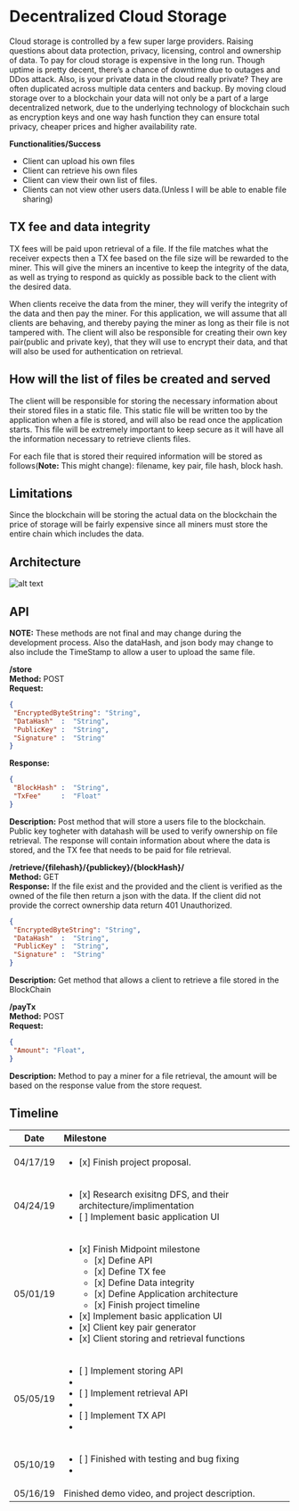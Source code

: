 # Decentralized Cloud Storage

Cloud storage is controlled by a few super large providers. Raising questions about data
protection, privacy, licensing, control and ownership of data. To pay for cloud storage is
expensive in the long run. Though uptime is pretty decent, there’s a chance of downtime due to
outages and DDos attack. Also, is your private data in the cloud really private? They are often
duplicated across multiple data centers and backup.
By moving cloud storage over to a blockchain your data will not only be a part of a large
decentralized network, due to the underlying technology of blockchain such as encryption keys
and one way hash function they can ensure total privacy, cheaper prices and higher availability
rate.

**Functionalities/Success**

  * Client can upload his own files
  * Client can retrieve his own files
  * Client can view their own list of files.
  * Clients can not view other users data.(Unless I will be able to enable file
sharing)


## TX fee and data integrity 

TX fees will be paid upon retrieval of a file. If the file matches what the receiver expects then a TX fee based on the file size will be rewarded to the miner. This will give the miners an incentive to keep the integrity of the data, as well as trying to respond as quickly as possible back to the client with the desired data. 

When clients receive the data from the miner, they will verify the integrity of the data and then pay the miner. For this application, we will assume that all clients are behaving, and thereby paying the miner as long as their file is not tampered with. The client will also be responsible for creating their own key pair(public and private key), that they will use to encrypt their data, and that will also be used for authentication on retrieval. 


## How will the list of files be created and served
The client will be responsible for storing the necessary information about their stored files in a static file. This static file will be written too by the application when a file is stored, and will also be read once the application starts. This file will be extremely important to keep secure as it will have all the information necessary to retrieve clients files. 

For each file that is stored their required information will be stored as follows(**Note:** This might change): filename, key pair, file hash, block hash.

## Limitations 

Since the blockchain will be storing the actual data on the blockchain the price of storage will be fairly expensive since all miners must store the entire chain which includes the data. 

## Architecture
![alt text](https://github.com/usfcs686/cs686-blockchain-p3-gudbrandsc/blob/master/img/IMG_9183.jpg "Architecture")

## API 
**NOTE:** These methods are not final and may change during the development process.  Also the dataHash, and json body may change to also include the TimeStamp to allow a user to upload the same file.  

  **/store**  
  **Method:** POST  
  **Request:** 
  ```json
  {
   "EncryptedByteString": "String",
   "DataHash"  :  "String",
   "PublicKey" :  "String",
   "Signature" :  "String"
  }
```
  **Response:** 
  ```json
  {
   "BlockHash" :  "String",
   "TxFee"     :  "Float"
  }
```

  **Description:** Post method that will store a users file to the blockchain. Public key togheter with datahash will be used to verify ownership on file retrieval. The response will contain information about where the data is stored, and the TX fee that needs to be paid for file retrieval.
 
**/retrieve/{filehash}/{publickey}/{blockHash}/**  
**Method:** GET  
**Response:** If the file exist and the provided and the client is verified as the owned of the file then return a json with the data. If the client did not provide the correct ownership data return 401 Unauthorized.
  ```json
  {
   "EncryptedByteString": "String",
   "DataHash"  :  "String",
   "PublicKey" :  "String",
   "Signature" :  "String"
  }
```
**Description:** Get method that allows a client to retrieve a file stored in the BlockChain  

**/payTx**  
**Method:** POST  
  **Request:** 
  ```json
  {
   "Amount": "Float",
  }
```
**Description:** Method to pay a miner for a file retrieval, the amount will be based on the response value from the store request.



## Timeline

| Date        | Milestone      
| ------------- |:-------------|
| 04/17/19      | <ul><li> [x] Finish project proposal.</li></ul>  |
| 04/24/19      | <ul><li> [x] Research exisitng DFS, and their architecture/implimentation </li><li> [ ] Implement basic application UI </li></ul>      | 
| 05/01/19      | <ul><li> [x] Finish Midpoint milestone   <ul><li>[x] Define API</li><li>[x] Define TX fee</li><li>[x] Define Data integrity</li><li>[x] Define Application architecture</li><li>[x] Finish project timeline </li></ul></li><li> [x] Implement basic application UI </li><li> [x] Client key pair generator </li><li> [x] Client storing and retrieval functions </li></ul>      |
| 05/05/19      | <ul><li> [ ] Implement storing API <li><li> [ ] Implement retrieval API <li><li> [ ] Implement TX API <li> <ul> |
| 05/10/19      | <ul><li> [ ] Finished with testing and bug fixing <li><ul>      |
| 05/16/19      | Finished demo video, and project description.      |


